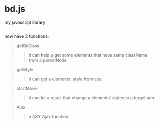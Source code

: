 # bd.js
my javascript library
##
now have 3 functions:
>getByClass
>>it can help u get some elements that have same className from a parentNode.

>getStyle
>>it can get a elements' style from css.

>startMove
>>it can let a result that change a elements' styles to a target aim.

>Ajax
>>a ASY Ajax function 
